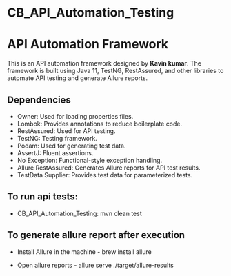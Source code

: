 # CB_API_Automation_Testing

# API Automation Framework

This is an API automation framework designed by **Kavin kumar**. The framework is built using Java 11, TestNG, RestAssured, and other libraries to automate API testing and generate Allure reports.

## Dependencies

- Owner: Used for loading properties files.
- Lombok: Provides annotations to reduce boilerplate code.
- RestAssured: Used for API testing.
- TestNG: Testing framework.
- Podam: Used for generating test data.
- AssertJ: Fluent assertions.
- No Exception: Functional-style exception handling.
- Allure RestAssured: Generates Allure reports for API test results.
- TestData Supplier: Provides test data for parameterized tests.

## To run api tests:

- CB_API_Automation_Testing:  mvn clean test

## To generate allure report after execution

- Install Allure in the machine - brew install allure

- Open allure reports - allure serve ./target/allure-results
